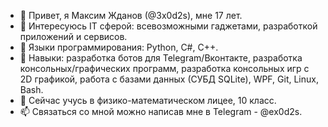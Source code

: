 - 👋 Привет, я Максим Жданов (@3x0d2s), мне 17 лет.
- 👀 Интересуюсь IT сферой: всевозможными гаджетами, разработкой приложений и сервисов. 
- 🦾 Языки программирования: Python, C#, C++.
- 🎯 Навыки: разработка ботов для Telegram/Вконтакте, разработка консольных/графических программ, разработка консольных игр с 2D графикой, работа с базами данных (СУБД SQLite), WPF, Git, Linux, Bash.
- 🌱 Сейчас учусь в физико-математическом лицее, 10 класс. 
- 📫 Связаться со мной можно написав мне в Telegram - @ex0d2s.

<!---
3x0d2s/3x0d2s is a ✨ special ✨ repository because its `README.md` (this file) appears on your GitHub profile.
You can click the Preview link to take a look at your changes.
--->
